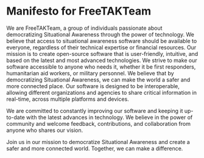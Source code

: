# Manifesto for FreeTAKTeam

We are FreeTAKTeam, a group of individuals passionate about democratizing Situational Awareness through the power of technology. 
We believe that access to situational awareness software should be available to everyone, regardless of their technical expertise or financial resources.
Our mission is to create open-source software that is user-friendly, intuitive, and based on the latest and most advanced technologies. 
We strive to make our software accessible to anyone who needs it, whether it be first responders, humanitarian aid workers, or military personnel.
We believe that by democratizing Situational Awareness, we can make the world a safer and more connected place. 
Our software is designed to be interoperable, allowing different organizations and agencies to share critical information in real-time, across multiple platforms and devices.

We are committed to constantly improving our software and keeping it up-to-date with the latest advances in technology. 
We believe in the power of community and welcome feedback, contributions, and collaboration from anyone who shares our vision.

Join us in our mission to democratize Situational Awareness and create a safer and more connected world. 
Together, we can make a difference.
